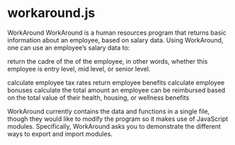 # workaround.js

WorkAround
WorkAround is a human resources program that returns basic information about an employee,
based on salary data. Using WorkAround, one can use an employee’s salary data to:

return the cadre of the of the employee, in other words, 
whether this employee is entry level, mid level, 
or senior level.


calculate employee tax rates
return employee benefits
calculate employee bonuses
calculate the total amount an employee can be reimbursed based on the total value of their health, housing, or wellness benefits


WorkAround currently contains the data and functions in a single file, 
though they would like to modify the program so it makes use of JavaScript modules. 
Specifically, WorkAround asks you to demonstrate the different ways to export and import modules.

